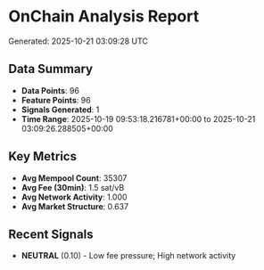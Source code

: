 # OnChain Analysis Report
Generated: 2025-10-21 03:09:28 UTC

## Data Summary
- **Data Points**: 96
- **Feature Points**: 96
- **Signals Generated**: 1
- **Time Range**: 2025-10-19 09:53:18.216781+00:00 to 2025-10-21 03:09:26.288505+00:00

## Key Metrics
- **Avg Mempool Count**: 35307
- **Avg Fee (30min)**: 1.5 sat/vB
- **Avg Network Activity**: 1.000
- **Avg Market Structure**: 0.637

## Recent Signals
- **NEUTRAL** (0.10) - Low fee pressure; High network activity

